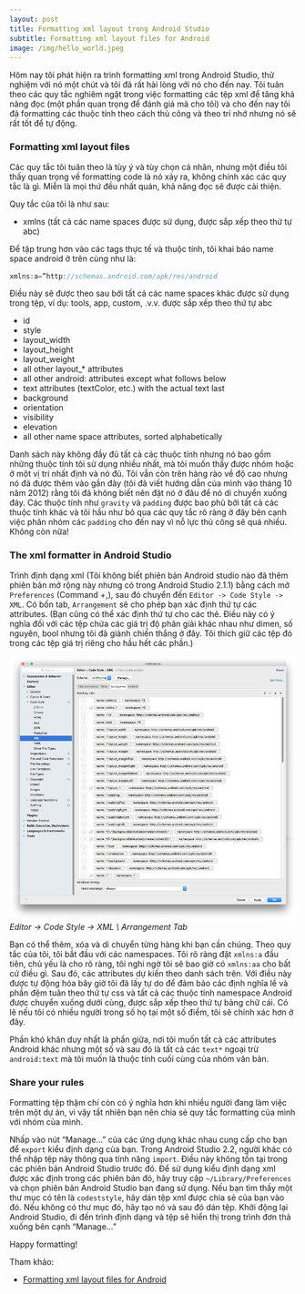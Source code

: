 ```yaml
---
layout: post
title: Formatting xml layout trong Android Studio
subtitle: Formatting xml layout files for Android
image: /img/hello_world.jpeg
---
```


Hôm nay tôi phát hiện ra trình formatting xml trong Android Studio, thử nghiệm với nó một chút và tôi đã rất hài lòng với nó cho đến nay. Tôi tuân theo các quy tắc nghiêm ngặt trong việc formatting các tệp xml để tăng khả năng đọc (một phần quan trọng để đánh giá mã cho tôi) và cho đến nay tôi đã formatting các thuộc tính theo cách thủ công và theo trí nhớ nhưng nó sẽ rất tốt để tự động.

### Formatting xml layout files

Các quy tắc tôi tuân theo là tùy ý và tùy chọn cá nhân, nhưng một điều tôi thấy quan trọng về formatting code là nó xảy ra, không chính xác các quy tắc là gì. Miễn là mọi thứ đều nhất quán, khả năng đọc sẽ được cải thiện.

Quy tắc của tôi là như sau:

- xmlns (tất cả các name spaces được sử dụng, được sắp xếp theo thứ tự abc)

Để tập trung hơn vào các tags thực tế và thuộc tính, tôi khai báo name space android ở trên cùng như là:
```java
xmlns:a=”http://schemas.android.com/apk/res/android
```
Điều này sẽ được theo sau bởi tất cả các name spaces khác được sử dụng trong tệp, ví dụ: tools, app, custom, .v.v. được sắp xếp theo thứ tự abc

- id
- style
- layout_width
- layout_height
- layout_weight
- all other layout_* attributes
- all other android: attributes except what follows below
- text attributes (textColor, etc.) with the actual text last
- background
- orientation
- visibility
- elevation
- all other name space attributes, sorted alphabetically

Danh sách này không đầy đủ tất cả các thuộc tính nhưng nó bao gồm những thuộc tính tôi sử dụng nhiều nhất, mà tôi muốn thấy được nhóm hoặc ở một vị trí nhất định và nó đủ. Tôi vẫn còn trên hàng rào về độ cao nhưng nó đã được thêm vào gần đây (tôi đã viết hướng dẫn của mình vào tháng 10 năm 2012) rằng tôi đã không biết nên đặt nó ở đâu để nó di chuyển xuống đáy. Các thuộc tính như `gravity` và `padding` được bao phủ bởi tất cả các thuộc tính khác và tôi hầu như bỏ qua các quy tắc rõ ràng ở đây bên cạnh việc phân nhóm các `padding` cho đến nay vì nỗ lực thủ công sẽ quá nhiều. Không còn nữa!

### The xml formatter in Android Studio

Trình định dạng xml (Tôi không biết phiên bản Android studio nào đã thêm phiên bản mở rộng này nhưng có trong Android Studio 2.1.1) bằng cách mở `Preferences` (Command +,), sau đó chuyển đến `Editor -> Code Style -> XML`. Có bốn tab, `Arrangement` sẽ cho phép bạn xác định thứ tự các attributes. (Bạn cũng có thể xác định thứ tự cho các thẻ. Điều này có ý nghĩa đối với các tệp chứa các giá trị độ phân giải khác nhau như dimen, số nguyên, bool nhưng tôi đã giành chiến thắng ở đây. Tôi thích giữ các tệp đó trong các tệp giá trị riêng cho hầu hết các phần.)

![placeholder](/img/formatting-xml-android.png "Editor -> Code Style -> XML \ Arrangement Tab")_Editor -> Code Style -> XML \ Arrangement Tab_

Bạn có thể thêm, xóa và di chuyển từng hàng khi bạn cần chúng. Theo quy tắc của tôi, tôi bắt đầu với các namespaces. Tôi rõ ràng đặt `xmlns:a` đầu tiên, chủ yếu là cho rõ ràng, tôi nghi ngờ tôi sẽ bao giờ có `xmlns:aa` cho bất cứ điều gì. Sau đó, các attributes dự kiến theo danh sách trên. Với điều này được tự động hóa bây giờ tôi đã lấy tự do để đảm bảo các định nghĩa lề và phần đệm tuân theo thứ tự css và tất cả các thuộc tính namespace Android được chuyển xuống dưới cùng, được sắp xếp theo thứ tự bảng chữ cái. Có lẽ nếu tôi có nhiều người trong số họ tại một số điểm, tôi sẽ chính xác hơn ở đây.

Phần khó khăn duy nhất là phần giữa, nơi tôi muốn tất cả các attributes Android khác nhưng một số và sau đó là tất cả các `text*` ngoại trừ `android:text` mà tôi muốn là thuộc tính cuối cùng của nhóm văn bản.

### Share your rules

Formatting  tệp thậm chí còn có ý nghĩa hơn khi nhiều người đang làm việc trên một dự án, vì vậy tất nhiên bạn nên chia sẻ quy tắc formatting của mình với nhóm của mình.

Nhấp vào nút “Manage…” của các ứng dụng khác nhau cung cấp cho bạn để `export` kiểu định dạng của bạn. Trong Android Studio 2.2, người khác có thể nhập tệp này thông qua tính năng `import`. Điều này không tồn tại trong các phiên bản Android Studio trước đó. Để sử dụng kiểu định dạng xml được xác định trong các phiên bản đó, hãy truy cập `~/Library/Preferences` và chọn phiên bản Android Studio bạn đang sử dụng. Nếu bạn tìm thấy một thư mục có tên là `codeststyle`, hãy dán tệp xml được chia sẻ của bạn vào đó. Nếu không có thư mục đó, hãy tạo nó và sau đó dán tệp. Khởi động lại Android Studio, đi đến trình định dạng và tệp sẽ hiển thị trong trình đơn thả xuống bên cạnh “Manage…”

Happy formatting!


Tham khảo:
- [Formatting xml layout files for Android](https://medium.com/@VeraKern/formatting-xml-layout-files-for-android-47aec62722fc)